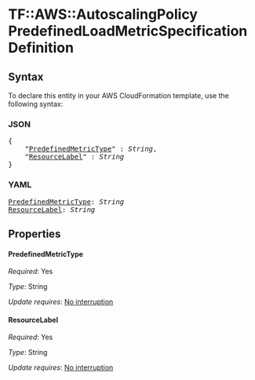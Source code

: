 # TF::AWS::AutoscalingPolicy PredefinedLoadMetricSpecificationDefinition

## Syntax

To declare this entity in your AWS CloudFormation template, use the following syntax:

### JSON

<pre>
{
    "<a href="#predefinedmetrictype" title="PredefinedMetricType">PredefinedMetricType</a>" : <i>String</i>,
    "<a href="#resourcelabel" title="ResourceLabel">ResourceLabel</a>" : <i>String</i>
}
</pre>

### YAML

<pre>
<a href="#predefinedmetrictype" title="PredefinedMetricType">PredefinedMetricType</a>: <i>String</i>
<a href="#resourcelabel" title="ResourceLabel">ResourceLabel</a>: <i>String</i>
</pre>

## Properties

#### PredefinedMetricType

_Required_: Yes

_Type_: String

_Update requires_: [No interruption](https://docs.aws.amazon.com/AWSCloudFormation/latest/UserGuide/using-cfn-updating-stacks-update-behaviors.html#update-no-interrupt)

#### ResourceLabel

_Required_: Yes

_Type_: String

_Update requires_: [No interruption](https://docs.aws.amazon.com/AWSCloudFormation/latest/UserGuide/using-cfn-updating-stacks-update-behaviors.html#update-no-interrupt)


